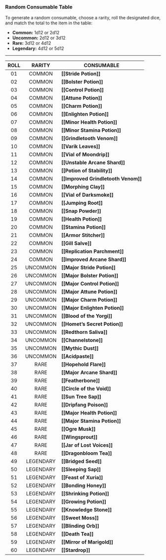 ### Random Consumable Table

To generate a random consumable, choose a rarity, roll the designated dice, and match the total to the item in the table:

- **Common:** 1d12 or 2d12
- **Uncommon:** 2d12 or 3d12
- **Rare:** 3d12 or 4d12
- **Legendary:** 4d12 or 5d12

---

| ROLL |  RARITY   | CONSUMABLE                          |
|:----:|:---------:| ----------------------------------- |
|  01  |  COMMON   | **[[Stride Potion]]**               |
|  02  |  COMMON   | **[[Bolster Potion]]**              |
|  03  |  COMMON   | **[[Control Potion]]**              |
|  04  |  COMMON   | **[[Attune Potion]]**               |
|  05  |  COMMON   | **[[Charm Potion]]**                |
|  06  |  COMMON   | **[[Enlighten Potion]]**            |
|  07  |  COMMON   | **[[Minor Health Potion]]**         |
|  08  |  COMMON   | **[[Minor Stamina Potion]]**        |
|  09  |  COMMON   | **[[Grindletooth Venom]]**          |
|  10  |  COMMON   | **[[Varik Leaves]]**                |
|  11  |  COMMON   | **[[Vial of Moondrip]]**            |
|  12  |  COMMON   | **[[Unstable Arcane Shard]]**       |
|  13  |  COMMON   | **[[Potion of Stability]]**         |
|  14  |  COMMON   | **[[Improved Grindletooth Venom]]** |
|  15  |  COMMON   | **[[Morphing Clay]]**               |
|  16  |  COMMON   | **[[Vial of Darksmoke]]**           |
|  17  |  COMMON   | **[[Jumping Root]]**                |
|  18  |  COMMON   | **[[Snap Powder]]**                 |
|  19  |  COMMON   | **[[Health Potion]]**               |
|  20  |  COMMON   | **[[Stamina Potion]]**              |
|  21  |  COMMON   | **[[Armor Stitcher]]**              |
|  22  |  COMMON   | **[[Gill Salve]]**                  |
|  23  |  COMMON   | **[[Replication Parchment]]**       |
|  24  |  COMMON   | **[[Improved Arcane Shard]]**       |
|  25  | UNCOMMON  | **[[Major Stride Potion]]**         |
|  26  | UNCOMMON  | **[[Major Bolster Potion]]**        |
|  27  | UNCOMMON  | **[[Major Control Potion]]**        |
|  28  | UNCOMMON  | **[[Major Attune Potion]]**         |
|  29  | UNCOMMON  | **[[Major Charm Potion]]**          |
|  30  | UNCOMMON  | **[[Major Enlighten Potion]]**      |
|  31  | UNCOMMON  | **[[Blood of the Yorgi]]**          |
|  32  | UNCOMMON  | **[[Homet’s Secret Potion]]**       |
|  33  | UNCOMMON  | **[[Redthorn Saliva]]**             |
|  34  | UNCOMMON  | **[[Channelstone]]**                |
|  35  | UNCOMMON  | **[[Mythic Dust]]**                 |
|  36  | UNCOMMON  | **[[Acidpaste]]**                   |
|  37  |   RARE    | **[[Hopehold Flare]]**              |
|  38  |   RARE    | **[[Major Arcane Shard]]**          |
|  39  |   RARE    | **[[Featherbone]]**                 |
|  40  |   RARE    | **[[Circle of the Void]]**          |
|  41  |   RARE    | **[[Sun Tree Sap]]**                |
|  42  |   RARE    | **[[Dripfang Poison]]**             |
|  43  |   RARE    | **[[Major Health Potion]]**         |
|  44  |   RARE    | **[[Major Stamina Potion]]**        |
|  45  |   RARE    | **[[Ogre Musk]]**                   |
|  46  |   RARE    | **[[Wingsprout]]**                  |
|  47  |   RARE    | **[[Jar of Lost Voices]]**          |
|  48  |   RARE    | **[[Dragonbloom Tea]]**             |
|  49  | LEGENDARY | **[[Bridged Seed]]**                |
|  50  | LEGENDARY | **[[Sleeping Sap]]**                |
|  51  | LEGENDARY | **[[Feast of Xuria]]**              |
|  52  | LEGENDARY | **[[Bonding Honey]]**               |
|  53  | LEGENDARY | **[[Shrinking Potion]]**            |
|  54  | LEGENDARY | **[[Growing Potion]]**              |
|  55  | LEGENDARY | **[[Knowledge Stone]]**             |
|  56  | LEGENDARY | **[[Sweet Moss]]**                  |
|  57  | LEGENDARY | **[[Blinding Orb]]**                |
|  58  | LEGENDARY | **[[Death Tea]]**                   |
|  59  | LEGENDARY | **[[Mirror of Marigold]]**          |
|  60  | LEGENDARY | **[[Stardrop]]**                    |